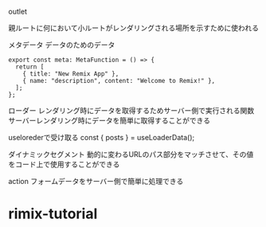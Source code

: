 outlet

親ルートに何において小ルートがレンダリングされる場所を示すために使われる

メタデータ
データのためのデータ

```
export const meta: MetaFunction = () => {
  return [
    { title: "New Remix App" },
    { name: "description", content: "Welcome to Remix!" },
  ];
};
```

ローダー
レンダリング時にデータを取得するためサーバー側で実行される関数
サーバーレンダリング時にデータを簡単に取得することができる

uselorederで受け取る
  const { posts } = useLoaderData<typeof loader>();


ダイナミックセグメント
動的に変わるURLのパス部分をマッチさせて、その値をコード上で使用することができる

action
フォームデータをサーバー側で簡単に処理できる
# rimix-tutorial
